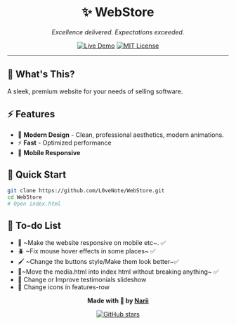<div align="center">

# ✨ WebStore

*Excellence delivered. Expectations exceeded.*

[![Live Demo](https://img.shields.io/badge/🌐_Live_Demo-Visit_Site-purple?style=for-the-badge)](https://l0venote.github.io/WebStore/)
[![MIT License](https://img.shields.io/badge/📄_License-MIT-blue?style=for-the-badge)](LICENSE)

</div>

---

## 🎯 **What's This?**

A sleek, premium website for your needs of selling software.

## ⚡ **Features**

- 🎨 **Modern Design** - Clean, professional aesthetics, modern animations.
- ⚡ **Fast** - Optimized performance
- 📱 **Mobile Responsive**

## 🚀 **Quick Start**

```bash
git clone https://github.com/L0veNote/WebStore.git
cd WebStore
# Open index.html
```

## 📝 **To-do List**
- 📱 ~Make the website responsive on mobile etc~. ✅
- 🪲 ~Fix mouse hover effects in some places~ ✅
- 🖌️ ~Change the buttons style/Make them look better~✅
- 📎~Move the media.html into index html without breaking anything~ ✅
- 💬 Change or Improve testimonials slideshow 
- 🧊 Change icons in features-row


<div align="center">

**Made with 💜 by [Narii](https://github.com/L0veNote)**

[![GitHub stars](https://img.shields.io/github/stars/L0veNote/WebStore?style=social)](https://github.com/L0veNote/WebStore/stargazers)

</div>
